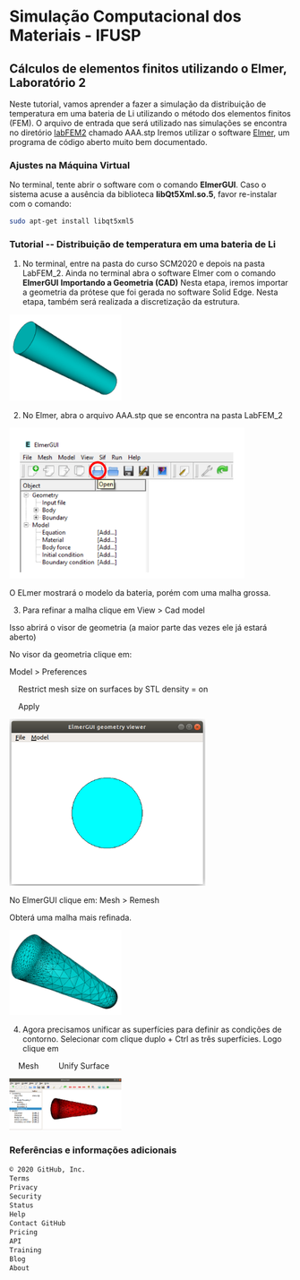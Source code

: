 # Simulação Computacional dos Materiais - IFUSP
## Cálculos de elementos finitos utilizando o Elmer, Laboratório 2
Neste tutorial, vamos aprender a fazer a simulação da distribuição de temperatura em uma bateria de Li utilizando o método dos elementos finitos (FEM). O arquivo de entrada que será utilizado nas simulações se encontra no diretório [labFEM2](./) chamado AAA.stp
Iremos utilizar o software [Elmer](http://www.elmerfem.org/blog/), um programa de código aberto muito bem documentado.
### Ajustes na Máquina Virtual
No terminal, tente abrir o software com o comando **ElmerGUI**. Caso o sistema acuse a ausência da biblioteca **libQt5Xml.so.5**, favor re-instalar com o comando:
```bash
sudo apt-get install libqt5xml5
```
### Tutorial -- Distribuição de temperatura em uma bateria de Li
1. No terminal, entre na pasta do curso SCM2020 e depois na pasta LabFEM_2. Ainda no terminal abra o software Elmer com o comando
**ElmerGUI**
**Importando a Geometria (CAD)**
Nesta etapa, iremos importar a geometria da prótese que foi gerada no software Solid Edge.
Nesta etapa, também será realizada a discretização da estrutura.

[<img src="media/image1.png" width="200"/>](media/image1.png)


2. No Elmer, abra o arquivo AAA.stp que se encontra na pasta LabFEM_2

[<img src="media/image2_2.png" width="420"/>](media/image2_2.png)

O ELmer mostrará o modelo da bateria, porém com uma malha grossa. 

3. Para refinar a malha clique em View \> Cad model

Isso abrirá o visor de geometria (a maior parte das vezes ele já estará aberto)

No visor da geometria clique em:

Model \> Preferences

&nbsp;&nbsp;&nbsp;&nbsp;Restrict mesh size on surfaces by STL density = on

&nbsp;&nbsp;&nbsp;&nbsp;Apply
    
[<img src="media/image3.png" width="350"/>](media/image3.png)

No ElmerGUI clique em: Mesh \> Remesh

Obterá uma malha mais refinada.

[<img src="media/image2.png" width="200"/>](media/image2.png)

4. Agora precisamos unificar as superfícies para definir as condições de contorno.
Selecionar com clique duplo + Ctrl as três superfícies. Logo clique em

&nbsp;&nbsp;&nbsp;&nbsp;Mesh
&nbsp;&nbsp;&nbsp;&nbsp;&nbsp;&nbsp;&nbsp;&nbsp;Unify Surface

[<img src="media/image4.png" width="200"/>](media/image4.png)

### Referências e informações adicionais


    © 2020 GitHub, Inc.
    Terms
    Privacy
    Security
    Status
    Help
    Contact GitHub
    Pricing
    API
    Training
    Blog
    About
